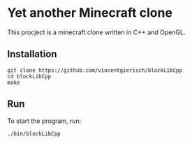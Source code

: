 # Yet another Minecraft clone

This procject is a minecraft clone written in C++ and OpenGL.
## Installation

````
git clone https://github.com/vincentgierisch/blockLibCpp
cd blockLibCpp
make
````

## Run

To start the program, run:
````
./bin/blockLibCpp
````  
